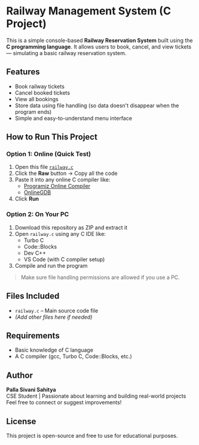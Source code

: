 # Railway Management System  (C Project)

This is a simple console-based **Railway Reservation System** built using the **C programming language**. It allows users to book, cancel, and view tickets — simulating a basic railway reservation system.

##  Features

- Book railway tickets
- Cancel booked tickets
- View all bookings
- Store data using file handling (so data doesn't disappear when the program ends)
- Simple and easy-to-understand menu interface

##  How to Run This Project

###  Option 1: Online (Quick Test)

1. Open this file [`railway.c`](./railway.c)
2. Click the **Raw** button → Copy all the code
3. Paste it into any online C compiler like:
   - [Programiz Online Compiler](https://www.programiz.com/c-programming/online-compiler)
   - [OnlineGDB](https://www.onlinegdb.com/online_c_compiler)
4. Click **Run**

###  Option 2: On Your PC

1. Download this repository as ZIP and extract it
2. Open `railway.c` using any C IDE like:
   - Turbo C
   - Code::Blocks
   - Dev C++
   - VS Code (with C compiler setup)
3. Compile and run the program

>  Make sure file handling permissions are allowed if you use a PC.

##  Files Included

- `railway.c` – Main source code file
- *(Add other files here if needed)*

##  Requirements

- Basic knowledge of C language
- A C compiler (gcc, Turbo C, Code::Blocks, etc.)

##  Author

**Palla Sivani Sahitya**  
CSE Student | Passionate about learning and building real-world projects   
Feel free to connect or suggest improvements!

##  License

This project is open-source and free to use for educational purposes. 
